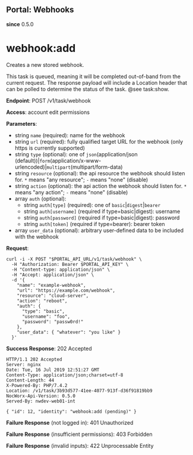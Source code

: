 Portal: Webhooks
----------------

**since** 0.5.0

webhook:add
===========

Creates a new stored webhook.

This task is queued, meaning it will be completed out-of-band from the current request. The response payload will include a Location header that can be polled to determine the status of the task. @see task:show.

**Endpoint**: POST /v1/task/webhook

**Access**: account edit permissions

**Parameters**:
- string `name` (required): name for the webhook
- string `url` (required): fully qualified target URL for the webhook (only https is currently supported)
- string `type` (optional): one of `json`(application/json (default))|`form`(application/x-www-urlencoded)|`multipart`(multipart/form-data)
- string `resource` (optional): the api resource the webhook should listen for. `*` means "any resource"; `-` means "none" (disable)
- string `action` (optional): the api action the webhook should listen for. `*` means "any action"; `-` means "none" (disable)
- array `auth` (optional):
  - string `auth[type]` (required): one of `basic`|`digest`|`bearer`
  - string `auth[username]` (required if type=basic|digest): username
  - string `auth[password]` (required if type=basic|digest): password
  - string `auth[token]` (required if type=bearer): bearer token
- array `user_data` (optional): arbitrary user-defined data to be included with the webhook

**Request**:
```
curl -i -X POST "$PORTAL_API_URL/v1/task/webhook" \
  -H "Authorization: Bearer $PORTAL_API_KEY" \
  -H "Content-type: application/json" \
  -H "Accept: application/json" \
  -d '{
    "name": "example-webhook",
    "url": "https://example.com/webhook",
    "resource": "cloud-server",
    "action": "reboot",
    "auth": {
      "type": "basic",
      "username": "foo",
      "password": "passw0rd!"
    },
    "user_data": { "whatever": "you like" }
  }'
```

**Success Response**: 202 Accepted
```
HTTP/1.1 202 Accepted
Server: nginx
Date: Tue, 16 Jul 2019 12:51:27 GMT
Content-Type: application/json;charset=utf-8
Content-Length: 44
X-Powered-By: PHP/7.4.2
Location: /v1/task/3b93d577-41ee-4077-913f-d36f91819bb9
NocWorx-Api-Version: 0.5.0
Served-By: nwdev-web01-int

{ "id": 12, "identity": "webhook:add (pending)" }
```

**Failure Response** (not logged in): 401 Unauthorized

**Failure Response** (insufficient permissions): 403 Forbidden

**Failure Response** (invalid inputs): 422 Unprocessable Entity
